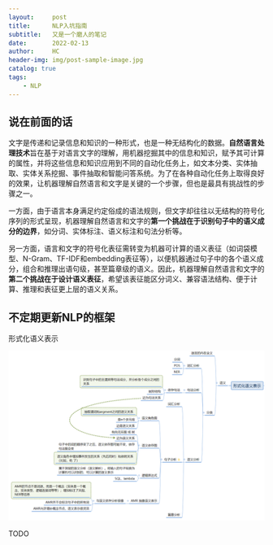 ```yaml
---
layout:     post
title:      NLP入坑指南
subtitle:   又是一个磨人的笔记
date:       2022-02-13
author:     HC
header-img: img/post-sample-image.jpg
catalog: true
tags:
    - NLP
---
```




## 说在前面的话

文字是传递和记录信息和知识的一种形式，也是一种无结构化的数据。**自然语言处理技术**旨在基于对语言文字的理解，用机器挖掘其中的信息和知识，赋予其可计算的属性，并将这些信息和知识应用到不同的自动化任务上，如文本分类、实体抽取、实体关系挖掘、事件抽取和智能问答系统。为了在各种自动化任务上取得良好的效果，让机器理解自然语言和文字是关键的一个步骤，但也是最具有挑战性的步骤之一。

一方面，由于语言本身满足约定俗成的语法规则，但文字却往往以无结构的符号化序列的形式呈现，机器理解自然语言和文字的**第一个挑战在于识别句子中的语义成分的边界**，如分词、实体标注、语义标注和句法分析等。

另一方面，语言和文字的符号化表征需转变为机器可计算的语义表征（如词袋模型、N-Gram、TF-IDF和embedding表征等），以便机器通过句子中的各个语义成分，组合和推理出语句级，甚至篇章级的语义。因此，机器理解自然语言和文字的**第二个挑战在于设计语义表征**，希望该表征能区分词义、兼容语法结构、便于计算、推理和表征更上层的语义关系。



## 不定期更新NLP的框架

形式化语义表示

![](/img/nlp01.png)

TODO
